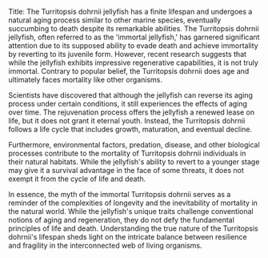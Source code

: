 Title: The Turritopsis dohrnii jellyfish has a finite lifespan and undergoes a natural aging process similar to other marine species, eventually succumbing to death despite its remarkable abilities.
The Turritopsis dohrnii jellyfish, often referred to as the 'immortal jellyfish,' has garnered significant attention due to its supposed ability to evade death and achieve immortality by reverting to its juvenile form. However, recent research suggests that while the jellyfish exhibits impressive regenerative capabilities, it is not truly immortal. Contrary to popular belief, the Turritopsis dohrnii does age and ultimately faces mortality like other organisms.

Scientists have discovered that although the jellyfish can reverse its aging process under certain conditions, it still experiences the effects of aging over time. The rejuvenation process offers the jellyfish a renewed lease on life, but it does not grant it eternal youth. Instead, the Turritopsis dohrnii follows a life cycle that includes growth, maturation, and eventual decline.

Furthermore, environmental factors, predation, disease, and other biological processes contribute to the mortality of Turritopsis dohrnii individuals in their natural habitats. While the jellyfish's ability to revert to a younger stage may give it a survival advantage in the face of some threats, it does not exempt it from the cycle of life and death.

In essence, the myth of the immortal Turritopsis dohrnii serves as a reminder of the complexities of longevity and the inevitability of mortality in the natural world. While the jellyfish's unique traits challenge conventional notions of aging and regeneration, they do not defy the fundamental principles of life and death. Understanding the true nature of the Turritopsis dohrnii's lifespan sheds light on the intricate balance between resilience and fragility in the interconnected web of living organisms.